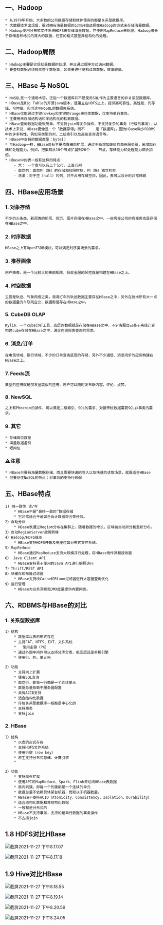 ##  一、Hadoop

```
* 从1970年开始，大多数的公司数据存储和维护使用的都是关系型数据库。
* 大数据技术出现后，很对拥有海量数据的公司开始选择像Hadoop的方式来存储海量数据。
* Hadoop使用分布式文件系统HDFS来存储海量数据，并使用MapReduce来处理。Hadoop擅长于存储各种格式的庞大的数据，任意的格式甚至非结构化的处理。
```

## 二、Hadoop局限

```
* Hadoop主要是实现批量数据的处理，并且通过顺序方式访问数据。
* 要查找数据必须搜索整个数据集，如果要进行随机读取数据，效率较低。
```

## 三、HBase 与 NoSQL

```
* NoSQL是一个通用术语，泛指一个数据库并不是使用SQL作为主要语言的非关系型数据库。
* HBase是Big Table的开源java版本，是建立在HDFS之上，提供高可靠性、高性能、列存储、可伸缩、实时读写NoSQL的数据库系统。
* HBase仅能通过主键rowkey和主键的range来检索数据，仅支持单行事务。
* 主要用来存储结构话和半结构化的松散数据。
* HBase查询数据功能很简单，不支持join等复杂操作，不支持复杂的事务（行级的事务），从技术上来说，HBase更像是一个「数据存储」而不		是「数据库」，因为HBase缺少RDBMS中的许多特性，例如带类型的列、二级索引以及高级查询语言等。
* HBase中支持的数据类型：byte[]
* 与Hadoop一样，HBase目标主要依靠横向扩展，通过不断增加廉价的商用服务器，来增加存储和处理能力，例如，把集群从10个节点扩展到20个	节点，存储能力和处理能力都会加倍。
* HBase中的表一般有这样的特点：
	- 大： 一个表可以有上十亿行，上百万列
	- 面向列：面向列（族）的存储和权限控制，列（族）独立检索
	- 洗漱：对于空（null）的列，并不占用存储空间，因此，表可以设计的非常稀疏
```

## 四、HBase应用场景

### 1. 对象存储

```
不少的头条类、新闻类的新闻、网页、图片存储在HBase之中，一些病毒公司的病毒库也是存储在HBase之中。
```

### 2. 时序数据

```
HBase之上有OpenTSDB模块，可以满足时序类场景的需求。
```

### 3. 推荐画像

```
用户画像，是一个比较大的稀疏矩阵，蚂蚁金服的风控就是构建在HBase之上。
```

### 4. 时空数据

```
主要是轨迹、气象网络之类，滴滴打车的轨迹数据主要存在HBase之中，另外在技术所有大一点的数据量的车联网企业，数据都是存在HBase之中。
```

### 5. CubeDB OLAP

```
Kylin，一个cube分析工具，底层的数据就是存储在HBase之中，不少客服自己基于离线计算构建cube存储在HBase之中，满足在线报表查询的需求。
```

### 6. 消息/订单

```
在电信领域、银行领域，不少的订单查询底层的存储，另外不少通信、消息同步的应用构建在HBase之上。
```

### 7. Feeds流

```
典型的应用就是朋友圈类似的应用，用户可以随时发布新内容，评论、点赞。
```

### 8. NewSQL

```
之上有Phoenix的插件，可以满足二级索引、SQL的需求、对接传统数据需要SQL非事务的需求。
```

### 9. 其它

```
* 存储爬虫数据
* 海量数据备份
* 短网址
```

### ⚠️注意

```
* HBase只要有海量数据存储，而且需要快速的写入以及快速的读取场景，就很适合HBase
* 但要记住NoSQL的特点：对事务的支持行较弱
```



## 五、HBase特点

```
1) 强一致性 读/写
	* HBase不是“最终一致的”数据存储
	* 它非常适合于诸如告诉计数器聚合等任务。
2）自动分块
	* HBase表通过Region分布在集群上，随着数据的增长，区域被自动拆分和重新分布。
3）自动RegionServer故障转移
4）Hadoop/HDFS继承
	* HBase支持HDFS开箱及用座位其分布式文件系统。
5）MapReduce
	* HBase通过MapReduce支持大规模并行处理，将HBase用作源和接收器
6） Java Client API
	* HBase支持易于使用的Java API进行编程访问
7）Thrift/REST API
8）块缓存和布隆过滤器
	* HBase支持块Cache和Bloom过滤器进行大容量查询优化
9）运行管理
	* HBase为业务洞察和JMX度量提供内置网页。
```



## 六、RDBMS与HBase的对比

### 1. 关系型数据库

```
1）结构
	* 数据库以表的形式存在
	* 支持FAT、NTFS、EXT、文件系统
	*	使用主键（PK）
	* 通过外部中间件可以支持分库分表，但底层还是单机引擎
	* 使用行、列、单元格
```

```
2）功能
	* 支持向上扩展
	* 使用SQL查询
	* 面向行，即每一行都是一个连续单元
	* 数据总量依赖于服务器配置
	* 具有ACID支持
	* 适合结构化数据
	* 传统关系型数据库一般都是中心化的
	* 支持事务
	* 支持join
```

### 2. HBase

```
1）结构
	* 以表的形式存在
	* 支持HDFS文件系统
	* 使用行键（row key）
	* 原生支持分布式存储、计算引擎
	*
```

```
2）功能
	* 支持向外扩展
	* 使用API和MapReduce、Spark、Flink来访问HBase表数据
	* 面向列簇，即每一个列簇都是一个连续的单元
	* 数据总量不依赖具体某台机器，而取决于机器数量。
	* HBase不支持ACID（Atomicity，Consistency，Isolation、Durability）
	* 适合结构化数据和非结构化数据
	* 一般都是分布式的
	* HBase不支持事务，支持的是单行数据的事务操作
	* 不支持join
```



## 1.8 HDFS对比HBase

![截屏2021-11-27 下午8.17.07](https://raw.githubusercontent.com/DataDevLPY/TyporaPicStore/main/img/202112111056199.png)

![截屏2021-11-27 下午8.17.18](https://raw.githubusercontent.com/DataDevLPY/TyporaPicStore/main/img/202112111056838.png)



## 1.9 Hive对比HBase

![截屏2021-11-27 下午8.18.55](https://raw.githubusercontent.com/DataDevLPY/TyporaPicStore/main/img/202112111056841.png)

![截屏2021-11-27 下午8.19.14](https://raw.githubusercontent.com/DataDevLPY/TyporaPicStore/main/img/202112111056539.png)

![截屏2021-11-27 下午8.20.59](https://raw.githubusercontent.com/DataDevLPY/TyporaPicStore/main/img/202112111056363.png)

![截屏2021-11-27 下午8.24.05](https://raw.githubusercontent.com/DataDevLPY/TyporaPicStore/main/img/202112111056397.png)

















